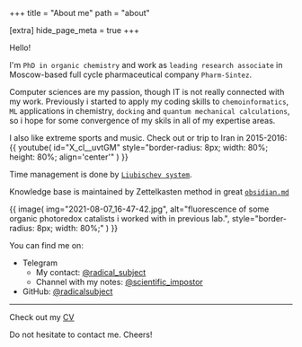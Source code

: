 +++
title = "About me"
path = "about"

[extra]
hide_page_meta = true
+++

Hello!

I'm `PhD in organic chemistry` and work as `leading research associate` in Moscow-based full cycle pharmaceutical company `Pharm-Sintez`. 


Computer sciences are my passion, though IT is not really connected with my work. 
Previously i started to apply my coding skills to `chemoinformatics`, `ML` applications in chemistry, `docking` and `quantum mechanical calculations`, so i hope for some convergence of my skils in all of my expertise areas.


I also like extreme sports and music.
Check out or trip to Iran in 2015-2016:
{{
  youtube(
    id="X_cl__uvtGM"
    style="border-radius: 8px; width: 80%; height: 80%; align='center'"
  )
}}

Time management is done by [`Liubischev system`].

Knowledge base is maintained by Zettelkasten method in great [`obsidian.md`]

[`obsidian.md`]: https://obsidian.md/
[`Liubischev system`]: https://ru.wikipedia.org/wiki/%D0%9B%D1%8E%D0%B1%D0%B8%D1%89%D0%B5%D0%B2,_%D0%90%D0%BB%D0%B5%D0%BA%D1%81%D0%B0%D0%BD%D0%B4%D1%80_%D0%90%D0%BB%D0%B5%D0%BA%D1%81%D0%B0%D0%BD%D0%B4%D1%80%D0%BE%D0%B2%D0%B8%D1%87#%D0%A2%D0%B2%D0%BE%D1%80%D1%87%D0%B5%D1%81%D1%82%D0%B2%D0%BE

{{ 
  image(
      img="2021-08-07_16-47-42.jpg", 
      alt="fluorescence of some organic photoredox catalists i worked with in previous lab.", 
      style="border-radius: 8px; width: 80%;"
  )
}}

You can find me on:

- Telegram
  - My contact: [@radical_subject]
  - Channel with my notes: [@scientific_impostor]
- GitHub: [@radicalsubject]

---
 Check out my [CV](CV_Fedorov_OV_2021.01.24.ENG_long.doc)

[@radical_subject]: https://t.me/radical_subject
[@scientific_impostor]: https://t.me/scientific_impostor
[@radicalsubject]: https://github.com/radicalsubject

Do not hesitate to contact me. Cheers!
